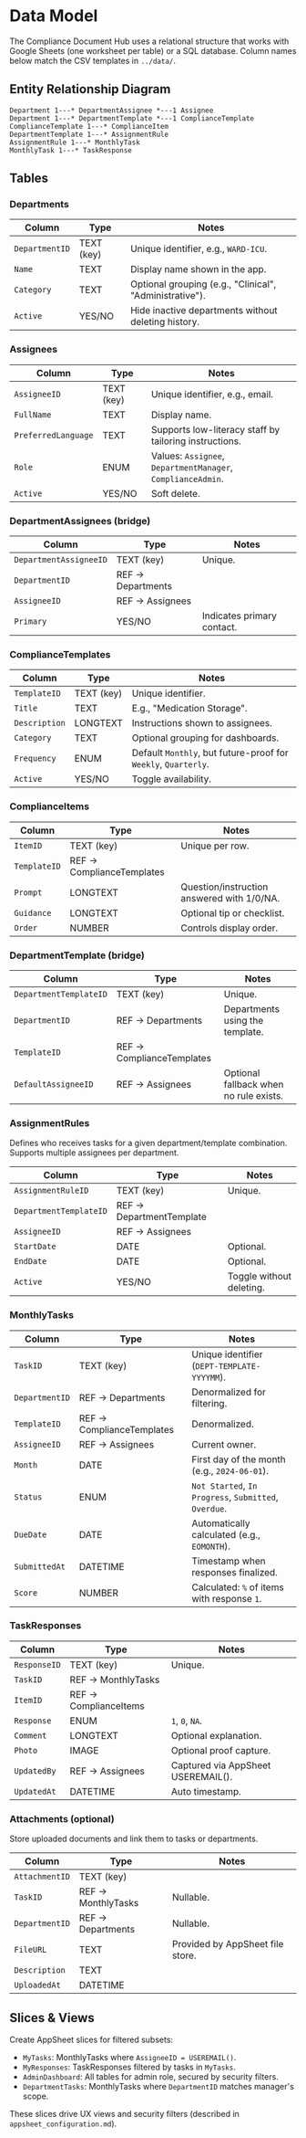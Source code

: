 # Data Model

The Compliance Document Hub uses a relational structure that works with Google
Sheets (one worksheet per table) or a SQL database. Column names below match the
CSV templates in `../data/`.

## Entity Relationship Diagram

```
Department 1---* DepartmentAssignee *---1 Assignee
Department 1---* DepartmentTemplate *---1 ComplianceTemplate
ComplianceTemplate 1---* ComplianceItem
DepartmentTemplate 1---* AssignmentRule
AssignmentRule 1---* MonthlyTask
MonthlyTask 1---* TaskResponse
```

## Tables

### Departments

| Column | Type | Notes |
| --- | --- | --- |
| `DepartmentID` | TEXT (key) | Unique identifier, e.g., `WARD-ICU`. |
| `Name` | TEXT | Display name shown in the app. |
| `Category` | TEXT | Optional grouping (e.g., "Clinical", "Administrative"). |
| `Active` | YES/NO | Hide inactive departments without deleting history. |

### Assignees

| Column | Type | Notes |
| --- | --- | --- |
| `AssigneeID` | TEXT (key) | Unique identifier, e.g., email. |
| `FullName` | TEXT | Display name. |
| `PreferredLanguage` | TEXT | Supports low-literacy staff by tailoring instructions. |
| `Role` | ENUM | Values: `Assignee`, `DepartmentManager`, `ComplianceAdmin`. |
| `Active` | YES/NO | Soft delete.

### DepartmentAssignees (bridge)

| Column | Type | Notes |
| --- | --- | --- |
| `DepartmentAssigneeID` | TEXT (key) | Unique. |
| `DepartmentID` | REF -> Departments | |
| `AssigneeID` | REF -> Assignees | |
| `Primary` | YES/NO | Indicates primary contact. |

### ComplianceTemplates

| Column | Type | Notes |
| --- | --- | --- |
| `TemplateID` | TEXT (key) | Unique identifier. |
| `Title` | TEXT | E.g., "Medication Storage". |
| `Description` | LONGTEXT | Instructions shown to assignees. |
| `Category` | TEXT | Optional grouping for dashboards. |
| `Frequency` | ENUM | Default `Monthly`, but future-proof for `Weekly`, `Quarterly`. |
| `Active` | YES/NO | Toggle availability. |

### ComplianceItems

| Column | Type | Notes |
| --- | --- | --- |
| `ItemID` | TEXT (key) | Unique per row. |
| `TemplateID` | REF -> ComplianceTemplates | |
| `Prompt` | LONGTEXT | Question/instruction answered with 1/0/NA. |
| `Guidance` | LONGTEXT | Optional tip or checklist. |
| `Order` | NUMBER | Controls display order. |

### DepartmentTemplate (bridge)

| Column | Type | Notes |
| --- | --- | --- |
| `DepartmentTemplateID` | TEXT (key) | Unique. |
| `DepartmentID` | REF -> Departments | Departments using the template. |
| `TemplateID` | REF -> ComplianceTemplates | |
| `DefaultAssigneeID` | REF -> Assignees | Optional fallback when no rule exists. |

### AssignmentRules

Defines who receives tasks for a given department/template combination. Supports
multiple assignees per department.

| Column | Type | Notes |
| --- | --- | --- |
| `AssignmentRuleID` | TEXT (key) | Unique. |
| `DepartmentTemplateID` | REF -> DepartmentTemplate | |
| `AssigneeID` | REF -> Assignees | |
| `StartDate` | DATE | Optional. |
| `EndDate` | DATE | Optional. |
| `Active` | YES/NO | Toggle without deleting. |

### MonthlyTasks

| Column | Type | Notes |
| --- | --- | --- |
| `TaskID` | TEXT (key) | Unique identifier (`DEPT-TEMPLATE-YYYYMM`). |
| `DepartmentID` | REF -> Departments | Denormalized for filtering. |
| `TemplateID` | REF -> ComplianceTemplates | Denormalized. |
| `AssigneeID` | REF -> Assignees | Current owner. |
| `Month` | DATE | First day of the month (e.g., `2024-06-01`). |
| `Status` | ENUM | `Not Started`, `In Progress`, `Submitted`, `Overdue`. |
| `DueDate` | DATE | Automatically calculated (e.g., `EOMONTH`). |
| `SubmittedAt` | DATETIME | Timestamp when responses finalized. |
| `Score` | NUMBER | Calculated: `%` of items with response `1`. |

### TaskResponses

| Column | Type | Notes |
| --- | --- | --- |
| `ResponseID` | TEXT (key) | Unique. |
| `TaskID` | REF -> MonthlyTasks | |
| `ItemID` | REF -> ComplianceItems | |
| `Response` | ENUM | `1`, `0`, `NA`. |
| `Comment` | LONGTEXT | Optional explanation. |
| `Photo` | IMAGE | Optional proof capture. |
| `UpdatedBy` | REF -> Assignees | Captured via AppSheet USEREMAIL(). |
| `UpdatedAt` | DATETIME | Auto timestamp. |

### Attachments (optional)

Store uploaded documents and link them to tasks or departments.

| Column | Type | Notes |
| --- | --- | --- |
| `AttachmentID` | TEXT (key) | |
| `TaskID` | REF -> MonthlyTasks | Nullable. |
| `DepartmentID` | REF -> Departments | Nullable. |
| `FileURL` | TEXT | Provided by AppSheet file store. |
| `Description` | TEXT | |
| `UploadedAt` | DATETIME | |

## Slices & Views

Create AppSheet slices for filtered subsets:

* `MyTasks`: MonthlyTasks where `AssigneeID = USEREMAIL()`.
* `MyResponses`: TaskResponses filtered by tasks in `MyTasks`.
* `AdminDashboard`: All tables for admin role, secured by security filters.
* `DepartmentTasks`: MonthlyTasks where `DepartmentID` matches manager's scope.

These slices drive UX views and security filters (described in
`appsheet_configuration.md`).
